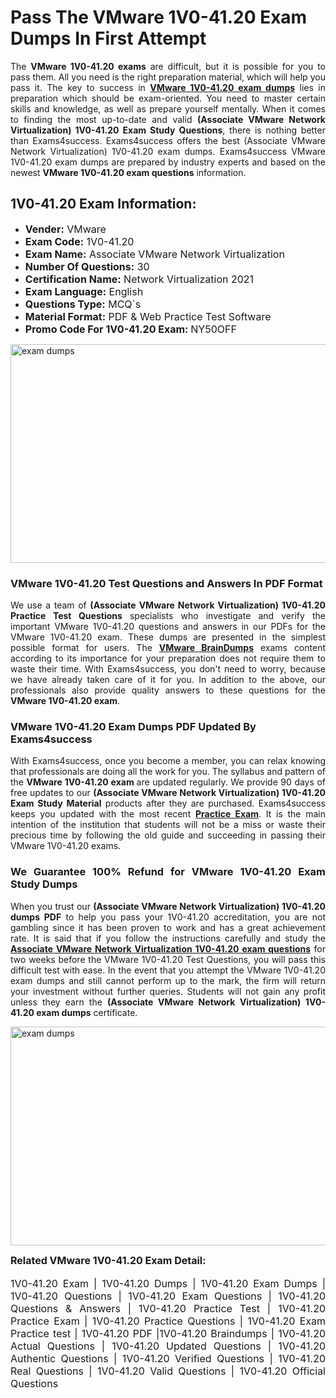 <h1><strong><strong>Pass The VMware 1V0-41.20 Exam Dumps In First Attempt</strong></strong></h1> <p style="text-align:justify">The <strong>VMware 1V0-41.20 exams</strong> are difficult, but it is possible for you to pass them. All you need is the right preparation material, which will help you pass it. The key to success in <a href="https://www.exams4success.com/vmware/1v0-41.20-pdf-exam-dumps"><strong>VMware 1V0-41.20 exam dumps</strong></a> lies in preparation which should be exam-oriented. You need to master certain skills and knowledge, as well as prepare yourself mentally. When it comes to finding the most up-to-date and valid <strong>(Associate VMware Network Virtualization) 1V0-41.20 Exam Study Questions</strong>, there is nothing better than Exams4success. Exams4success offers the best (Associate VMware Network Virtualization) 1V0-41.20 exam dumps. Exams4success VMware 1V0-41.20 exam dumps are prepared by industry experts and based on the newest <strong>VMware 1V0-41.20 exam questions</strong> information.</p> <h2><strong><strong>1V0-41.20 Exam Information:</strong></strong></h2> <ul> <li><span style="font-size:16px"><strong>Vender:</strong> VMware</span></li> <li><span style="font-size:16px"><strong>Exam Code:</strong> 1V0-41.20</span></li> <li><span style="font-size:16px"><strong>Exam Name:</strong> Associate VMware Network Virtualization</span></li> <li><span style="font-size:16px"><strong>Number Of Questions:</strong> 30</span></li> <li><span style="font-size:16px"><strong>Certification Name:</strong> Network Virtualization 2021</span></li> <li><span style="font-size:16px"><strong>Exam Language:</strong> English</span></li> <li><span style="font-size:16px"><strong>Questions Type:</strong> MCQ`s</span></li> <li><span style="font-size:16px"><strong>Material Format:</strong> PDF & Web Practice Test Software</span></li> <li><span style="font-size:16px"><strong>Promo Code For 1V0-41.20 Exam: </strong>NY50OFF</span></li> </ul> <p><a href="https://www.exams4success.com/vmware/1v0-41.20-pdf-exam-dumps" rel="no-follow"><img alt="exam dumps" src="https://www.certcollections.com/uploads/content/infrist1.png" style="height:350px; width:750px" /></a></p> <h3><strong>VMware 1V0-41.20 Test Questions and Answers In PDF Format</strong></h3> <p style="text-align:justify">We use a team of <strong>(Associate VMware Network Virtualization) 1V0-41.20 Practice Test Questions</strong> specialists who investigate and verify the important VMware 1V0-41.20 questions and answers in our PDFs for the VMware 1V0-41.20 exam. These dumps are presented in the simplest possible format for users. The <a href="https://www.exams4success.com/vmware-exam-dumps"><strong>VMware BrainDumps</strong></a> exams content according to its importance for your preparation does not require them to waste their time. With Exams4success, you don't need to worry, because we have already taken care of it for you. In addition to the above, our professionals also provide quality answers to these questions for the<strong> VMware 1V0-41.20 exam</strong>.</p> <h3><strong> VMware 1V0-41.20 Exam Dumps PDF Updated By Exams4success</strong></h3> <p style="text-align:justify">With Exams4success, once you become a member, you can relax knowing that professionals are doing all the work for you. The syllabus and pattern of the <strong>VMware 1V0-41.20 exam </strong>are updated regularly. We provide 90 days of free updates to our <strong>(Associate VMware Network Virtualization) 1V0-41.20 Exam Study Material</strong> products after they are purchased. Exams4success keeps you updated with the most recent <a href="https://www.exams4success.com/"><strong>Practice Exam</strong></a>. It is the main intention of the institution that students will not be a miss or waste their precious time by following the old guide and succeeding in passing their VMware 1V0-41.20 exams.</p> <h3 style="text-align:justify"><strong>We Guarantee 100% Refund for VMware 1V0-41.20 Exam Study Dumps</strong></h3> <p style="text-align:justify">When you trust our <strong>(Associate VMware Network Virtualization) 1V0-41.20 dumps PDF</strong> to help you pass your 1V0-41.20 accreditation, you are not gambling since it has been proven to work and has a great achievement rate. It is said that if you follow the instructions carefully and study the <a href="https://www.exams4success.com/vmware/1v0-41.20-pdf-exam-dumps"><strong>Associate VMware Network Virtualization 1V0-41.20 exam questions</strong></a> for two weeks before the VMware 1V0-41.20 Test Questions, you will pass this difficult test with ease. In the event that you attempt the VMware 1V0-41.20 exam dumps and still cannot perform up to the mark, the firm will return your investment without further queries. Students will not gain any profit unless they earn the <strong>(Associate VMware Network Virtualization) 1V0-41.20 exam dumps</strong> certificate.</p> <p style="text-align:justify"><a href="https://www.exams4success.com/vmware/1v0-41.20-pdf-exam-dumps" rel="no-follow"><img alt="exam dumps" src="https://www.certcollections.com/uploads/content/free_demo1.png" style="height:350px; width:750px" /></a></p> <p style="text-align:justify"><span style="font-size:16px"><strong>Related VMware 1V0-41.20 Exam Detail:</strong></span><br /> <br /> <span style="font-size:16px">1V0-41.20 Exam | 1V0-41.20 Dumps | 1V0-41.20 Exam Dumps | 1V0-41.20 Questions | 1V0-41.20 Exam Questions | 1V0-41.20 Questions & Answers | 1V0-41.20 Practice Test | 1V0-41.20 Practice Exam | 1V0-41.20 Practice Questions | 1V0-41.20 Exam Practice test | 1V0-41.20 PDF |1V0-41.20 Braindumps | 1V0-41.20 Actual Questions | 1V0-41.20 Updated Questions | 1V0-41.20 Authentic Questions | 1V0-41.20 Verified Questions | 1V0-41.20 Real Questions | 1V0-41.20 Valid Questions | 1V0-41.20 Official Questions</span></p>

